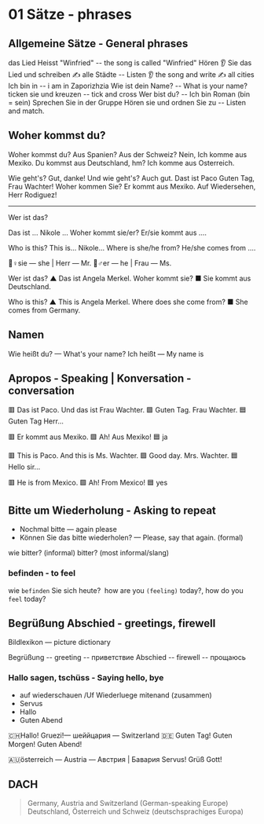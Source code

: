 # 01 Sätze - phrases

## Allgemeine Sätze - General phrases

das Lied Heisst "Winfried" -- the song is called "Winfried"
Hören 👂 Sie das Lied und schreiben ✍️ alle Städte -- Listen 👂 the song and write ✍️ all cities
Ich bin in -- i am in Zaporizhzia
Wie ist dein Name? -- What is your name?
ticken sie und kreuzen -- tick and cross
Wer bist du? -- Ich bin Roman (bin = sein)
Sprechen Sie in der Gruppe
Hören sie und ordnen Sie zu -- Listen and match.

## Woher kommst du? 
Woher kommst du? Aus Spanien?
Aus der Schweiz?
Nein, Ich komme aus Mexiko.
Du kommst aus Deutschland, hm?
Ich komme aus Osterreich.

Wie geht's?
Gut, danke!
Und wie geht's?
Auch gut.
Dast ist Paco
Guten Tag, Frau Wachter!
Woher kommen Sie?
Er kommt aus Mexiko.
Auf Wiedersehen, Herr Rodiguez!

___
Wer ist das?

Das ist ... Nikole ... Woher kommt sie/er?
Er/sie kommt aus ....

Who is this?
This is... Nikole... Where is she/he from?
He/she comes from ....

👧♀sie — she | Herr — Mr.
👦♂er — he | Frau — Ms.

Wer ist das?
▲ Das ist Angela Merkel. Woher kommt sie?
■ Sie kommt aus Deutschland.

Who is this?
▲ This is Angela Merkel. Where does she come from?
■ She comes from Germany.

## Namen
Wie heißt du? — What's your name?
Ich heißt — My name is

## Apropos - Speaking | Konversation - conversation
🟥 Das ist Paco. Und das ist Frau Wachter.
🟩 Guten Tag. Frau Wachter.
🟦 Guten Tag Herr...

🟥 Er kommt aus Mexiko.
🟩 Ah! Aus Mexiko!
🟦 ja


🟥 This is Paco. And this is Ms. Wachter.
🟩 Good day. Mrs. Wachter.
🟦 Hello sir...

🟥 He is from Mexico.
🟩 Ah! From Mexico!
🟦 yes

## Bitte um Wiederholung - Asking to repeat
- Nochmal bitte — again please
- Können Sie das bitte wiederholen? — Please, say that again. (formal)

wie bitter? (informal)
bitter? (most informal/slang)

### befinden - to feel

wie `befinden` Sie sich heute? 
how are you ``(feeling)`` today?, how do you `feel` today?

## Begrüßung Abschied - greetings, firewell
Bildlexikon — picture dictionary

Begrüßung -- greeting -- приветствие
Abschied -- firewell -- прощаюсь

### Hallo sagen, tschüss - Saying hello, bye
- auf wiederschauen /Uf Wiederluege mitenand (zusammen)
- Servus
- Hallo
- Guten Abend

🇨🇭Hallo!  Gruezi!— шеййцария — Switzerland
🇩🇪 Guten Tag! Guten Morgen! Guten Abend!

🇦🇺österreich — Austria — Австрия | Бавария
Servus!
Grüß Gott!

## DACH
> Germany, Austria and Switzerland (German-speaking Europe)
> Deutschland, Österreich und Schweiz (deutschsprachiges Europa)

